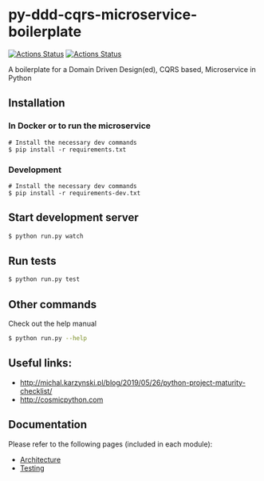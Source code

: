# py-ddd-cqrs-microservice-boilerplate

[![Actions Status](https://github.com/nicfix/py-ddd-cqrs-microservice-boilerplate/workflows/quality/badge.svg)](https://github.com/nicfix/py-ddd-cqrs-microservice-boilerplate/actions)
[![Actions Status](https://github.com/nicfix/py-ddd-cqrs-microservice-boilerplate/workflows/tests/badge.svg)](https://github.com/nicfix/py-ddd-cqrs-microservice-boilerplate/actions)

A boilerplate for a Domain Driven Design(ed), CQRS based, Microservice in Python

## Installation

### In Docker or to run the microservice

```
# Install the necessary dev commands
$ pip install -r requirements.txt
```

### Development

```
# Install the necessary dev commands
$ pip install -r requirements-dev.txt
```

## Start development server

```bash
$ python run.py watch
```

## Run tests

```bash
$ python run.py test
```

## Other commands

Check out the help manual

```bash
$ python run.py --help
```

## Useful links:

* http://michal.karzynski.pl/blog/2019/05/26/python-project-maturity-checklist/
* http://cosmicpython.com

## Documentation

Please refer to the following pages (included in each module):

* [Architecture](./docs/Architecture.md)
* [Testing](tests/README.md)
